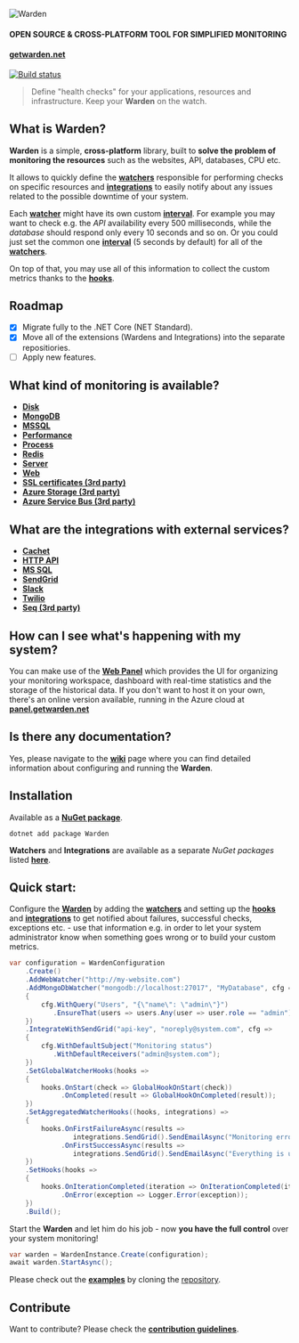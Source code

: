 ![Warden](http://spetz.github.io/img/warden_logo.png)

#### **OPEN SOURCE & CROSS-PLATFORM TOOL FOR SIMPLIFIED MONITORING**
#### **[getwarden.net](http://getwarden.net)**

[![Build status](https://ci.appveyor.com/api/projects/status/47l3ldatuj526tf5/branch/master?svg=true)](https://ci.appveyor.com/project/spetz/Warden/branch/master)

> Define "health checks" for your applications, resources and
> infrastructure. Keep your **Warden** on the watch.


**What is Warden?**
----------------

**Warden** is a simple, **cross-platform** library, built to **solve the problem of monitoring the resources** such as the websites, API, databases, CPU etc. 

It allows to quickly define the **[watchers](https://github.com/spetz/Warden/wiki/watcher)** responsible for performing checks on specific resources and **[integrations](https://github.com/spetz/Warden/wiki/integration)** to easily notify about any issues related to the possible downtime of your system. 

Each **[watcher](https://github.com/spetz/Warden/wiki/watcher)** might have its own custom **[interval](https://github.com/warden-stack/Warden/wiki/Interval)**. For example you may want to check e.g. the *API* availability every 500 milliseconds, while the *database* should respond only every 10 seconds and so on. Or you could just set the common one **[interval](https://github.com/warden-stack/Warden/wiki/Interval)** (5 seconds by default) for all of the **[watchers](https://github.com/spetz/Warden/wiki/watcher)**.

On top of that, you may use all of this information to collect the custom metrics thanks to the **[hooks](https://github.com/spetz/Warden/wiki/Hooks)**.


**Roadmap**
----------------

- [x] Migrate fully to the .NET Core (NET Standard).
- [x] Move all of the extensions (Wardens and Integrations) into the separate repositiories.
- [ ] Apply new features.

**What kind of monitoring is available?**
----------------
 - **[Disk](https://github.com/warden-stack/Warden.Watchers.Disk)**
 - **[MongoDB](https://github.com/warden-stack/Warden.Watchers.MongoDB)**
 - **[MSSQL](https://github.com/warden-stack/Warden.Watchers.MSSQL)**
 - **[Performance](https://github.com/warden-stack/Warden.Watchers.Performance)**
 - **[Process](https://github.com/warden-stack/Warden.Watchers.Process)**
 - **[Redis](https://github.com/warden-stack/Warden.Watchers.Redis)**
 - **[Server](https://github.com/warden-stack/Warden.Watchers.Server)**
 - **[Web](https://github.com/warden-stack/Warden.Watchers.Web)**
 - **[SSL certificates (3rd party)](https://github.com/janpieterz/Warden.Watchers.SSL)**
 - **[Azure Storage (3rd party)](https://github.com/janpieterz/Warden.Watchers.AzureStorage)**
 - **[Azure Service Bus (3rd party)](https://github.com/janpieterz/Warden.Watchers.AzureServiceBus)**

**What are the integrations with external services?**
----------------
 - **[Cachet](https://github.com/warden-stack/Warden.Integrations.Cachet)**
 - **[HTTP API](https://github.com/warden-stack/Warden.Integrations.HTTP-API)**
 - **[MS SQL](https://github.com/warden-stack/Warden.Integrations.MSSQL)**
 - **[SendGrid](https://github.com/warden-stack/Warden.Integrations.SendGrid)**
 - **[Slack](https://github.com/warden-stack/Warden.Integrations.Slack)**
 - **[Twilio](https://github.com/warden-stack/Warden.Integrations.Twilio)**
 - **[Seq (3rd party)](https://github.com/janpieterz/Warden.Integrations.Seq)**

**How can I see what's happening with my system?**
----------------

You can make use of the **[Web Panel](https://github.com/spetz/Warden/wiki/Web-Panel)** which provides the UI for organizing your monitoring workspace, dashboard with real-time statistics and the storage of the historical data. If you don't want to host it on your own, there's an online version available, running in the Azure cloud at **[panel.getwarden.net](http://panel.getwarden.net)** 

**Is there any documentation?**
----------------

Yes, please navigate to the **[wiki](https://github.com/spetz/Warden/wiki)** page where you can find detailed information about configuring and running the **Warden**.

**Installation**
----------------

Available as a **[NuGet package](https://www.nuget.org/packages/Warden/)**. 
```
dotnet add package Warden
```

**Watchers** and **Integrations** are available as a separate _NuGet packages_ listed **[here](https://www.nuget.org/packages?q=warden)**.

**Quick start**:
----------------

Configure the **[Warden](https://github.com/spetz/Warden/wiki/Warden)** by adding the  **[watchers](https://github.com/spetz/Warden/wiki/Watcher)** and setting up the **[hooks](https://github.com/spetz/Warden/wiki/Hooks)** and **[integrations](https://github.com/spetz/Warden/wiki/Integration)**  to get notified about failures, successful checks, exceptions etc. - use that information e.g. in order to let your system administrator know when something goes wrong or to build your custom metrics.
```csharp
var configuration = WardenConfiguration
    .Create()
    .AddWebWatcher("http://my-website.com")
    .AddMongoDbWatcher("mongodb://localhost:27017", "MyDatabase", cfg =>
    {
        cfg.WithQuery("Users", "{\"name\": \"admin\"}")
           .EnsureThat(users => users.Any(user => user.role == "admin"));
    })
    .IntegrateWithSendGrid("api-key", "noreply@system.com", cfg =>
    {
        cfg.WithDefaultSubject("Monitoring status")
           .WithDefaultReceivers("admin@system.com");
    })
    .SetGlobalWatcherHooks(hooks =>
    {
        hooks.OnStart(check => GlobalHookOnStart(check))
             .OnCompleted(result => GlobalHookOnCompleted(result));
    })
    .SetAggregatedWatcherHooks((hooks, integrations) =>
    {
        hooks.OnFirstFailureAsync(results => 
                integrations.SendGrid().SendEmailAsync("Monitoring errors have occured."))
             .OnFirstSuccessAsync(results => 
                integrations.SendGrid().SendEmailAsync("Everything is up and running again!"));
    })
    .SetHooks(hooks =>
    {
        hooks.OnIterationCompleted(iteration => OnIterationCompleted(iteration))
             .OnError(exception => Logger.Error(exception));
    })
    .Build();
```

Start the **Warden** and let him do his job - now **you have the full control** over your system monitoring!
```csharp
var warden = WardenInstance.Create(configuration);
await warden.StartAsync();
```
Please check out the **[examples](https://github.com/spetz/Warden/wiki/Examples)** by cloning the [repository](https://github.com/warden-stack/Warden.Examples).


**Contribute**
----------------

Want to contribute? Please check the **[contribution guidelines](https://github.com/warden-stack/Warden/blob/master/CONTRIBUTING.md)**. 